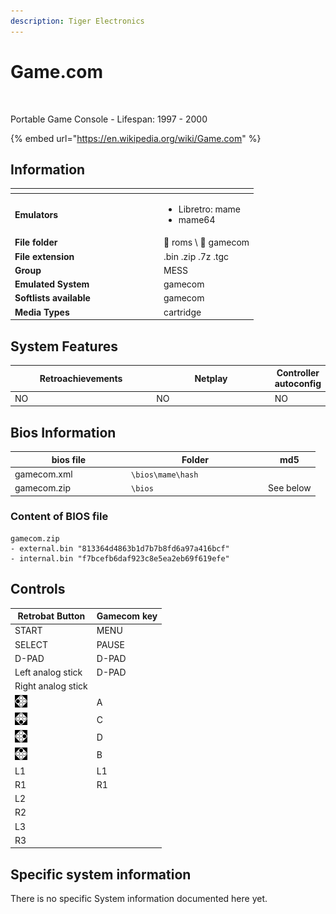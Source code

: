 ```yaml
---
description: Tiger Electronics
---
```


# Game.com

<div align="left">

<figure><img src="https://github.com/fabricecaruso/es-theme-carbon/blob/master/art/logos/gamecom.png?raw=true" alt=""><figcaption></figcaption></figure>

</div>

Portable Game Console - Lifespan: 1997 - 2000

{% embed url="https://en.wikipedia.org/wiki/Game.com" %}

## Information

<table data-header-hidden><thead><tr><th width="224"></th><th></th></tr></thead><tbody><tr><td><strong>Emulators</strong></td><td><ul><li>Libretro: mame</li><li>mame64</li></ul></td></tr><tr><td><strong>File folder</strong></td><td><span data-gb-custom-inline data-tag="emoji" data-code="1f4c2">📂</span> roms \ <span data-gb-custom-inline data-tag="emoji" data-code="1f4c2">📂</span> gamecom</td></tr><tr><td><strong>File extension</strong></td><td>.bin .zip .7z .tgc</td></tr><tr><td><strong>Group</strong></td><td>MESS</td></tr><tr><td><strong>Emulated System</strong></td><td>gamecom</td></tr><tr><td><strong>Softlists available</strong></td><td>gamecom</td></tr><tr><td><strong>Media Types</strong></td><td>cartridge</td></tr></tbody></table>

## System Features

<table><thead><tr><th width="256">Retroachievements</th><th width="243">Netplay</th><th>Controller autoconfig</th></tr></thead><tbody><tr><td>NO</td><td>NO</td><td>NO</td></tr></tbody></table>

## Bios Information

<table><thead><tr><th width="172">bios file</th><th width="205">Folder</th><th>md5</th></tr></thead><tbody><tr><td>gamecom.xml</td><td><code>\bios\mame\hash</code></td><td></td></tr><tr><td>gamecom.zip</td><td><code>\bios</code></td><td>See below</td></tr></tbody></table>

### Content of BIOS file

```
gamecom.zip
- external.bin "813364d4863b1d7b7b8fd6a97a416bcf"
- internal.bin "f7bcefb6daf923c8e5ea2eb69f619efe"
```

## Controls

| Retrobat Button                                | Gamecom key |
| ---------------------------------------------- | ----------- |
| START                                          | MENU        |
| SELECT                                         | PAUSE       |
| D-PAD                                          | D-PAD       |
| Left analog stick                              | D-PAD       |
| Right analog stick                             |             |
| ![](<../../../.gitbook/assets/image (48).png>) | A           |
| ![](<../../../.gitbook/assets/image (30).png>) | C           |
| ![](<../../../.gitbook/assets/image (16).png>) | D           |
| ![](<../../../.gitbook/assets/image (50).png>) | B           |
| L1                                             | L1          |
| R1                                             | R1          |
| L2                                             |             |
| R2                                             |             |
| L3                                             |             |
| R3                                             |             |

## Specific system information

There is no specific System information documented here yet.
